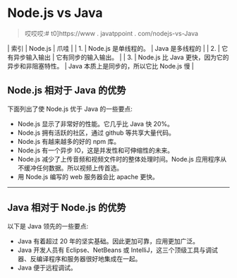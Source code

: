 # Node.js vs Java

> 哎哎哎:# t0]https://www . javatppoint . com/nodejs-vs-Java

| 索引 | Node.js | 爪哇 |
| 1. | Node.js 是单线程的。 | Java 是多线程的 |
| 2. | 它有异步输入输出 | 它有同步的输入输出。 |
| 3. | Node.js 比 Java 更快，因为它的异步和非阻塞特性。 | Java 本质上是同步的，所以它比 Node.js 慢 |

## Node.js 相对于 Java 的优势

下面列出了使 Node.js 优于 Java 的一些要点:

*   Node.js 显示了非常好的性能。它几乎比 Java 快 20%。
*   Node.js 拥有活跃的社区，通过 github 等共享大量代码。
*   Node.js 有越来越多的好的 npm 库。
*   Node.js 有一个异步 IO，这是并发性和可伸缩性的未来。
*   Node.js 减少了上传音频和视频文件时的整体处理时间。Node.js 应用程序从不缓冲任何数据。所以视频上传首选。
*   用 Node.js 编写的 web 服务器会比 apache 更快。

* * *

## Java 相对于 Node.js 的优势

以下是 Java 领先的一些要点:

*   Java 有着超过 20 年的坚实基础。因此更加可靠，应用更加广泛。
*   Java 开发人员有 Eclipse、NetBeans 或 IntelliJ，这三个顶级工具与调试器、反编译程序和服务器很好地集成在一起。
*   Java 便于远程调试。
